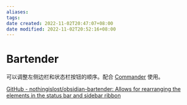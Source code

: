 ```yaml
---
aliases: 
tags: 
date created: 2022-11-02T20:47:07+08:00
date modified: 2022-11-02T20:52:16+08:00
---
```


# Bartender

可以调整左侧边栏和状态栏按钮的顺序。配合 [Commander](Commander.md) 使用。

[GitHub - nothingislost/obsidian-bartender: Allows for rearranging the elements in the status bar and sidebar ribbon](https://github.com/nothingislost/obsidian-bartender)
